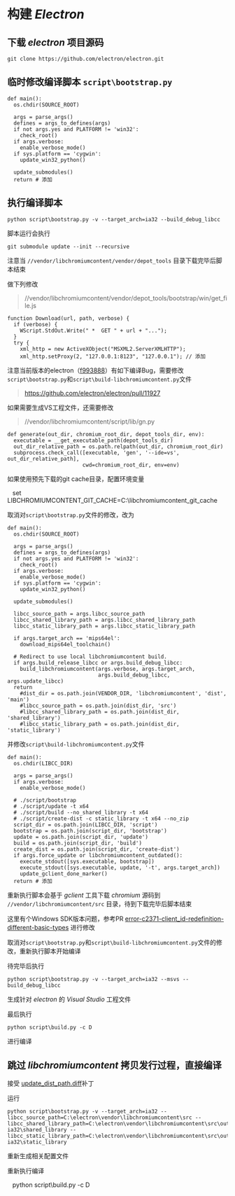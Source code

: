 # 构建 *Electron*

## 下载 *electron* 项目源码

    git clone https://github.com/electron/electron.git

## 临时修改编译脚本 `script\bootstrap.py`

    def main():
      os.chdir(SOURCE_ROOT)

      args = parse_args()
      defines = args_to_defines(args)
      if not args.yes and PLATFORM != 'win32':
        check_root()
      if args.verbose:
        enable_verbose_mode()
      if sys.platform == 'cygwin':
        update_win32_python()

      update_submodules()
      return # 添加

## 执行编译脚本

    python script\bootstrap.py -v --target_arch=ia32 --build_debug_libcc

脚本运行会执行

    git submodule update --init --recursive

注意当 `//vendor/libchromiumcontent/vendor/depot_tools` 目录下载完毕后脚本结束

做下列修改

> //vendor/libchromiumcontent/vendor/depot_tools/bootstrap/win/get_file.js

    function Download(url, path, verbose) {
      if (verbose) {
        WScript.StdOut.Write(" *  GET " + url + "...");
      }
      try {
        xml_http = new ActiveXObject("MSXML2.ServerXMLHTTP");
        xml_http.setProxy(2, "127.0.0.1:8123", "127.0.0.1"); // 添加

注意当前版本的electron（[f993888](https://github.com/electron/electron/commit/f9938884248627335c59da6b3b0ff0dc7df3b258)）有如下编译Bug，需要修改`script\bootstrap.py`和`script\build-libchromiumcontent.py`文件

> https://github.com/electron/electron/pull/11927

如果需要生成VS工程文件，还需要修改

> //vendor/libchromiumcontent/script/lib/gn.py

    def generate(out_dir, chromium_root_dir, depot_tools_dir, env):
      executable = __get_executable_path(depot_tools_dir)
      out_dir_relative_path = os.path.relpath(out_dir, chromium_root_dir)
      subprocess.check_call([executable, 'gen', '--ide=vs', out_dir_relative_path],
                            cwd=chromium_root_dir, env=env)

如果使用预先下载的git cache目录，配置环境变量

    set LIBCHROMIUMCONTENT_GIT_CACHE=C:\libchromiumcontent_git_cache

取消对`script\bootstrap.py`文件的修改，改为

    def main():
      os.chdir(SOURCE_ROOT)

      args = parse_args()
      defines = args_to_defines(args)
      if not args.yes and PLATFORM != 'win32':
        check_root()
      if args.verbose:
        enable_verbose_mode()
      if sys.platform == 'cygwin':
        update_win32_python()

      update_submodules()

      libcc_source_path = args.libcc_source_path
      libcc_shared_library_path = args.libcc_shared_library_path
      libcc_static_library_path = args.libcc_static_library_path

      if args.target_arch == 'mips64el':
        download_mips64el_toolchain()

      # Redirect to use local libchromiumcontent build.
      if args.build_release_libcc or args.build_debug_libcc:
        build_libchromiumcontent(args.verbose, args.target_arch,
                                 args.build_debug_libcc, args.update_libcc)
      return
        #dist_dir = os.path.join(VENDOR_DIR, 'libchromiumcontent', 'dist', 'main')
        #libcc_source_path = os.path.join(dist_dir, 'src')
        #libcc_shared_library_path = os.path.join(dist_dir, 'shared_library')
        #libcc_static_library_path = os.path.join(dist_dir, 'static_library')

并修改`script\build-libchromiumcontent.py`文件

    def main():
      os.chdir(LIBCC_DIR)

      args = parse_args()
      if args.verbose:
        enable_verbose_mode()

      # ./script/bootstrap
      # ./script/update -t x64
      # ./script/build --no_shared_library -t x64
      # ./script/create-dist -c static_library -t x64 --no_zip
      script_dir = os.path.join(LIBCC_DIR, 'script')
      bootstrap = os.path.join(script_dir, 'bootstrap')
      update = os.path.join(script_dir, 'update')
      build = os.path.join(script_dir, 'build')
      create_dist = os.path.join(script_dir, 'create-dist')
      if args.force_update or libchromiumcontent_outdated():
        execute_stdout([sys.executable, bootstrap])
        execute_stdout([sys.executable, update, '-t', args.target_arch])
        update_gclient_done_marker()
      return # 添加

重新执行脚本会基于 *gclient* 工具下载 *chromium* 源码到 `//vendor/libchromiumcontent/src` 目录，待到下载完毕后脚本结束

这里有个Windows SDK版本问题，参考PR [error-c2371-client_id-redefinition-different-basic-types](https://github.com/codemeow5/chromium_lab/blob/master/TROUBLESHOOTING.md#error-c2371-client_id-redefinition-different-basic-types) 进行修改

取消对`script\bootstrap.py`和`script\build-libchromiumcontent.py`文件的修改，重新执行脚本开始编译

待完毕后执行

    python script\bootstrap.py -v --target_arch=ia32 --msvs --build_debug_libcc

生成针对 *electron* 的 *Visual Studio* 工程文件

最后执行

    python script\build.py -c D

进行编译

## 跳过 *libchromiumcontent* 拷贝发行过程，直接编译

接受 [update_dist_path.diff](https://github.com/codemeow5/chromium_lab/blob/master/update_dist_path.diff)补丁

运行

    python script\bootstrap.py -v --target_arch=ia32 --libcc_source_path=C:\electron\vendor\libchromiumcontent\src --libcc_shared_library_path=C:\electron\vendor\libchromiumcontent\src\out-ia32\shared_library --libcc_static_library_path=C:\electron\vendor\libchromiumcontent\src\out-ia32\static_library

重新生成相关配置文件

重新执行编译

    python script\build.py -c D


